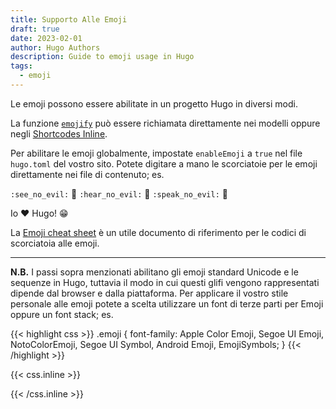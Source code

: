 ```yaml
---
title: Supporto Alle Emoji
draft: true
date: 2023-02-01
author: Hugo Authors
description: Guide to emoji usage in Hugo
tags:
  - emoji
---
```


Le emoji possono essere abilitate in un progetto Hugo in diversi modi.
<!--more-->
La funzione [`emojify`](https://gohugo.io/functions/emojify/) può essere richiamata direttamente nei modelli oppure negli [Shortcodes Inline](https://gohugo.io/templates/shortcode-templates/#inline-shortcodes).

Per abilitare le emoji globalmente, impostate `enableEmoji` a `true` nel file `hugo.toml` del vostro sito. Potete digitare a mano le scorciatoie per le emoji direttamente nei file di contenuto; es.

`:see_no_evil:` :see_no_evil: `:hear_no_evil:` :hear_no_evil: `:speak_no_evil:` :speak_no_evil:

Io :heart: Hugo! 😁

La [Emoji cheat sheet](http://www.emoji-cheat-sheet.com/) è un utile documento di riferimento per le codici di scorciatoia alle emoji.

***

**N.B.** I passi sopra menzionati abilitano gli emoji standard Unicode e le sequenze in Hugo, tuttavia il modo in cui questi glifi vengono rappresentati dipende dal browser e dalla piattaforma. Per applicare il vostro stile personale alle emoji potete a scelta utilizzare un font di terze parti per Emoji oppure un font stack; es.

{{< highlight css >}}
.emoji {
  font-family: Apple Color Emoji, Segoe UI Emoji, NotoColorEmoji, Segoe UI Symbol, Android Emoji, EmojiSymbols;
}
{{< /highlight >}}

{{< css.inline >}}
<style>
.emojify {
	font-family: Apple Color Emoji, Segoe UI Emoji, NotoColorEmoji, Segoe UI Symbol, Android Emoji, EmojiSymbols;
	font-size: 2rem;
	vertical-align: middle;
}
@media screen and (max-width:650px) {
  .nowrap {
    display: block;
    margin: 25px 0;
  }
}
</style>
{{< /css.inline >}}
